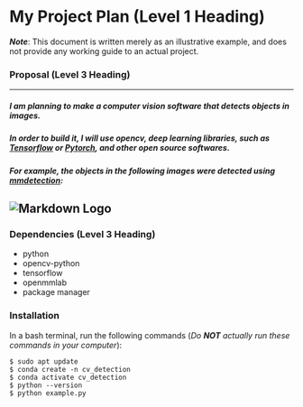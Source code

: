 # My Project Plan (Level 1 Heading)


***Note***: This document is written merely as an illustrative example, and does not provide any working guide to an actual project.

### Proposal (Level 3 Heading)
-----------------------------------------------------------------------------
##### I am planning to make a computer vision software that detects objects in images.
##### In order to build it, I will use opencv, deep learning libraries, such as [Tensorflow](https://www.tensorflow.org/?hl=ko, "tensorflow link") or [Pytorch](https://pytorch.org/, "pytorch link"), and other open source softwares.

##### For example, the objects in the following images were detected using [mmdetection](https://github.com/open-mmlab/mmdetection, "mmdetection link"):
![Markdown Logo](https://user-images.githubusercontent.com/12907710/137271636-56ba1cd2-b110-4812-8221-b4c120320aa9.png)
----------------------------------------------------------------------------------
### Dependencies (Level 3 Heading)

 - python
 - opencv-python
 - tensorflow
 - openmmlab
 - package manager

### Installation
In a bash terminal, run the following commands (*Do **NOT** actually run these commands in your computer*):

    $ sudo apt update
    $ conda create -n cv_detection
    $ conda activate cv_detection
    $ python --version
    $ python example.py
